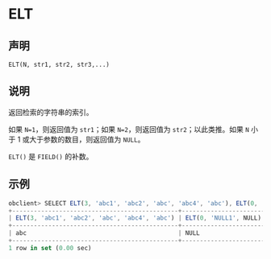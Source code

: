 ELT
========================



声明
-----------------------

```unknow
ELT(N, str1, str2, str3,...)
```



说明
-----------------------

返回检索的字符串的索引。

如果 `N=1`，则返回值为 `str1`；如果 `N=2`，则返回值为 `str2`；以此类推。如果 `N` 小于 1 或大于参数的数目，则返回值为 `NULL`。

`ELT()` 是 `FIELD()` 的补数。

示例
-----------------------

```javascript
obclient> SELECT ELT(3, 'abc1', 'abc2', 'abc', 'abc4', 'abc'), ELT(0, 'null1', NULL);
+----------------------------------------------+-----------------------+
| ELT(3, 'abc1', 'abc2', 'abc', 'abc4', 'abc') | ELT(0, 'NULL1', NULL) |
+----------------------------------------------+-----------------------+
| abc                                          | NULL                  |
+----------------------------------------------+-----------------------+
1 row in set (0.00 sec)
```

